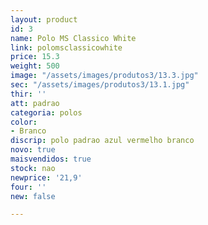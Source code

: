 ```yaml
---
layout: product
id: 3
name: Polo MS Classico White
link: polomsclassicowhite
price: 15.3
weight: 500
image: "/assets/images/produtos3/13.3.jpg"
sec: "/assets/images/produtos3/13.1.jpg"
thir: ''
att: padrao
categoria: polos
color:
- Branco
discrip: polo padrao azul vermelho branco
novo: true
maisvendidos: true
stock: nao
newprice: '21,9'
four: ''
new: false

---
```

